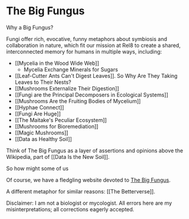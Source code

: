 # The Big Fungus

Why a Big Fungus? 

Fungi offer rich, evocative, funny metaphors about symbiosis and collaboration in nature, which fit our mission at Rel8 to create a shared, interconnected memory for humans in multiple ways, including:

- [[Mycelia in the Wood Wide Web]]
	- Mycelia Exchange Minerals for Sugars
- [[Leaf-Cutter Ants Can't Digest Leaves]]. So Why Are They Taking Leaves to Their Nests?
- [[Mushrooms Externalize Their Digestion]]
- [[Fungi are the Principal Decomposers in Ecological Systems]]
- [[Mushrooms Are the Fruiting Bodies of Mycelium]]
- [[Hyphae Connect]]
- [[Fungi Are Huge]]
- [[The Maitake's Peculiar Ecosystem]]
- [[Mushrooms for Bioremediation]]
- [[Magic Mushrooms]]
- [[Data as Healthy Soil]]

Think of The Big Fungus as a layer of assertions and opinions above the Wikipedia, part of [[Data Is the New Soil]]. 

So how might some of us 

Of course, we have a fledgling website devoted to [The Big Fungus](https://www.thebigfungus.org/). 

A different metaphor for similar reasons: [[The Betterverse]].

Disclaimer: I am not a biologist or mycologist. All errors here are my misinterpretations; all corrections eagerly accepted.
